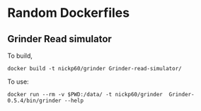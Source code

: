 # Random Dockerfiles

## Grinder Read simulator
To build,
```
docker build -t nickp60/grinder Grinder-read-simulator/
```

To use:
```
docker run --rm -v $PWD:/data/ -t nickp60/grinder  Grinder-0.5.4/bin/grinder --help
```